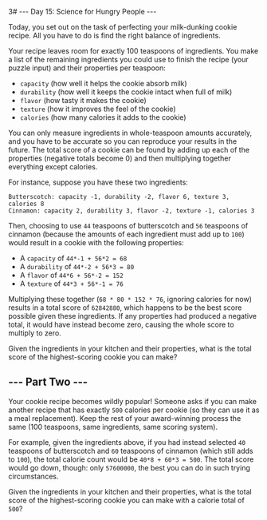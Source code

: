 3# --- Day 15: Science for Hungry People ---

Today, you set out on the task of perfecting your milk-dunking cookie recipe. All you have to do is find the right balance of ingredients.

Your recipe leaves room for exactly 100 teaspoons of ingredients. You make a list of the remaining ingredients you could use to finish the recipe (your puzzle input) and their properties per teaspoon:

 - `capacity` (how well it helps the cookie absorb milk)
 - `durability` (how well it keeps the cookie intact when full of milk)
 - `flavor` (how tasty it makes the cookie)
 - `texture` (how it improves the feel of the cookie)
 - `calories` (how many calories it adds to the cookie)

You can only measure ingredients in whole-teaspoon amounts accurately, and you have to be accurate so you can reproduce your results in the future. The total score of a cookie can be found by adding up each of the properties (negative totals become 0) and then multiplying together everything except calories.

For instance, suppose you have these two ingredients:

```
Butterscotch: capacity -1, durability -2, flavor 6, texture 3, calories 8
Cinnamon: capacity 2, durability 3, flavor -2, texture -1, calories 3
```

Then, choosing to use `44` teaspoons of butterscotch and `56` teaspoons of cinnamon (because the amounts of each ingredient must add up to `100`) would result in a cookie with the following properties:

 - A `capacity` of `44*-1 + 56*2 = 68`
 - A `durability` of `44*-2 + 56*3 = 80`
 - A `flavor` of `44*6 + 56*-2 = 152`
 - A `texture` of `44*3 + 56*-1 = 76`

Multiplying these together (`68 * 80 * 152 * 76`, ignoring calories for now) results in a total score of `62842880`, which happens to be the best score possible given these ingredients. If any properties had produced a negative total, it would have instead become zero, causing the whole score to multiply to zero.

Given the ingredients in your kitchen and their properties, what is the total score of the highest-scoring cookie you can make?

## --- Part Two ---

Your cookie recipe becomes wildly popular! Someone asks if you can make another recipe that has exactly `500` calories per cookie (so they can use it as a meal replacement). Keep the rest of your award-winning process the same (100 teaspoons, same ingredients, same scoring system).

For example, given the ingredients above, if you had instead selected `40` teaspoons of butterscotch and `60` teaspoons of cinnamon (which still adds to `100`), the total calorie count would be `40*8 + 60*3 = 500`. The total score would go down, though: only `57600000`, the best you can do in such trying circumstances.

Given the ingredients in your kitchen and their properties, what is the total score of the highest-scoring cookie you can make with a calorie total of `500`?
